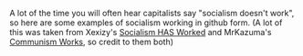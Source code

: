A lot of the time you will often hear capitalists say "socialism doesn't work", so here are some examples of socialism working in github form. (A lot of this was taken from Xexizy's [Socialism HAS Worked](https://www.youtube.com/watch?v=zIddCEBCKHQ) and MrKazuma's [Communism Works](https://docs.google.com/document/d/1wSMbJHwN_Pw54SFKkbeHdSM6VKoi7fGg0XR4RUy2Fio/edit), so credit to them both)
